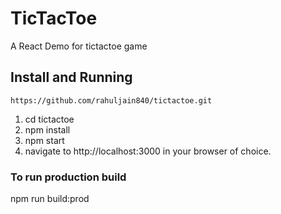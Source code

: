 # TicTacToe
A React Demo for tictactoe game

## Install and Running
`https://github.com/rahuljain840/tictactoe.git`


1. cd tictactoe
2. npm install
3. npm start
4. navigate to http://localhost:3000 in your browser of choice.

### To run production build 
npm run build:prod
